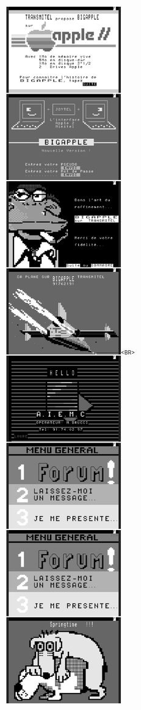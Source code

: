 [<img src="https://raw.githubusercontent.com/XReyRobert/VideotexPagesRepository/master//VideotexPages/.thumbnails/E.BIG.APPLE.png" width="300">](http://212.47.238.202/minitel/minitel-loader.html?url=https://raw.githubusercontent.com/XReyRobert/VideotexPagesRepository/master//VideotexPages/E.BIG.APPLE)<BR>
[<img src="https://raw.githubusercontent.com/XReyRobert/VideotexPagesRepository/master//VideotexPages/.thumbnails/E.BIG.DEBUT.png" width="300">](http://212.47.238.202/minitel/minitel-loader.html?url=https://raw.githubusercontent.com/XReyRobert/VideotexPagesRepository/master//VideotexPages/E.BIG.DEBUT)<BR>
[<img src="https://raw.githubusercontent.com/XReyRobert/VideotexPagesRepository/master//VideotexPages/.thumbnails/E.BIG.SCREEN2.png" width="300">](http://212.47.238.202/minitel/minitel-loader.html?url=https://raw.githubusercontent.com/XReyRobert/VideotexPagesRepository/master//VideotexPages/E.BIG.SCREEN2)<BR>
[<img src="https://raw.githubusercontent.com/XReyRobert/VideotexPagesRepository/master//VideotexPages/.thumbnails/E.BIG.SCREEN_.png" width="300">](http://212.47.238.202/minitel/minitel-loader.html?url=https://raw.githubusercontent.com/XReyRobert/VideotexPagesRepository/master//VideotexPages/E.BIG.SCREEN_)<BR>
[<img src="https://raw.githubusercontent.com/XReyRobert/VideotexPagesRepository/master//VideotexPages/.thumbnails/E.GILBERT1.png" width="300">](http://212.47.238.202/minitel/minitel-loader.html?url=https://raw.githubusercontent.com/XReyRobert/VideotexPagesRepository/master//VideotexPages/E.GILBERT1)<BR>
[<img src="https://raw.githubusercontent.com/XReyRobert/VideotexPagesRepository/master//VideotexPages/.thumbnails/E.GILBERT2.png" width="300">](http://212.47.238.202/minitel/minitel-loader.html?url=https://raw.githubusercontent.com/XReyRobert/VideotexPagesRepository/master//VideotexPages/E.GILBERT2)<BR>
[<img src="https://raw.githubusercontent.com/XReyRobert/VideotexPagesRepository/master//VideotexPages/.thumbnails/E.GILBERT3.png" width="300">](http://212.47.238.202/minitel/minitel-loader.html?url=https://raw.githubusercontent.com/XReyRobert/VideotexPagesRepository/master//VideotexPages/E.GILBERT3)<BR>
[<img src="https://raw.githubusercontent.com/XReyRobert/VideotexPagesRepository/master//VideotexPages/.thumbnails/E.SPRINGTIME.png" width="300">](http://212.47.238.202/minitel/minitel-loader.html?url=https://raw.githubusercontent.com/XReyRobert/VideotexPagesRepository/master//VideotexPages/E.SPRINGTIME)<BR>
